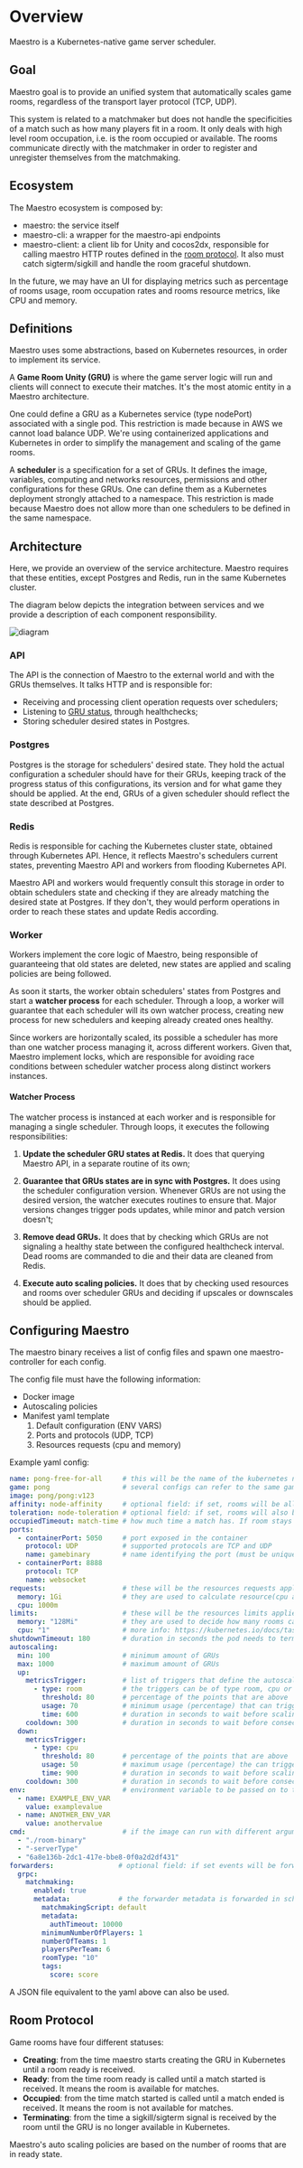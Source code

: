 Overview
========

Maestro is a Kubernetes-native game server scheduler.

## Goal

Maestro goal is to provide an unified system that automatically scales game
rooms, regardless of the transport layer protocol (TCP, UDP).

This system is related to a matchmaker but does not handle the specificities of
a match such as how many players fit in a room. It only deals with high level
room occupation, i.e. is the room occupied or available. The rooms communicate
directly with the matchmaker in order to register and
unregister themselves from the matchmaking.

## Ecosystem

The Maestro ecosystem is composed by:

- maestro: the service itself
- maestro-cli: a wrapper for the maestro-api endpoints
- maestro-client: a client lib for Unity and cocos2dx, responsible for calling
  maestro HTTP routes defined in the [room protocol](#room-protocol). It also
  must catch sigterm/sigkill and handle the room graceful shutdown.

In the future, we may have an UI for displaying metrics such as percentage of
rooms usage, room occupation rates and rooms resource metrics, like CPU and
memory.

## Definitions

Maestro uses some abstractions, based on Kubernetes resources, in order to
implement its service.

A **Game Room Unity (GRU)** is where the game server logic will run and clients
will connect to execute their matches. It's the most atomic entity in a Maestro
architecture.

One could define a GRU as a Kubernetes service (type nodePort) associated with a
single pod. This restriction is made because in AWS we cannot load balance UDP.
We're using containerized applications and Kubernetes in order to simplify the
management and scaling of the game rooms.

A **scheduler** is a specification for a set of GRUs. It defines the image,
variables, computing and networks resources, permissions and other
configurations for these GRUs. One can define them as a Kubernetes deployment
strongly attached to a namespace. This restriction is made because Maestro does
not allow more than one schedulers to be defined in the same namespace.

## Architecture

Here, we provide an overview of the service architecture. Maestro requires that
these entities, except Postgres and Redis, run in the same Kubernetes cluster.

The diagram below depicts the integration between services and we provide a
description of each component responsibility.

![diagram](./architecture.jpg "Maestro Architecture")

### API

The API is the connection of Maestro to the external world and with the GRUs
themselves. It talks HTTP and is responsible for:

- Receiving and processing client operation requests over schedulers;
- Listening to [GRU status](#room-protocol), through healthchecks;
- Storing scheduler desired states in Postgres.

### Postgres

Postgres is the storage for schedulers' desired state. They hold the actual
configuration a scheduler should have for their GRUs, keeping track of the
progress status of this configurations, its version and for what game they
should be applied. At the end, GRUs of a given scheduler should reflect the
state described at Postgres.

### Redis

Redis is responsible for caching the Kubernetes cluster state, obtained through
Kubernetes API. Hence, it reflects Maestro's schedulers current states,
preventing Maestro API and workers from flooding Kubernetes API.

Maestro API and workers would frequently consult this storage in order to
obtain schedulers state and checking if they are already matching the desired
state at Postgres. If they don't, they would perform operations in order to
reach these states and update Redis according.

### Worker

Workers implement the core logic of Maestro, being responsible of guaranteeing
that old states are deleted, new states are applied and scaling policies are
being followed.

As soon it starts, the worker obtain schedulers' states from Postgres and start
a **watcher process** for each scheduler. Through a loop, a worker will guarantee
that each scheduler will its own watcher process, creating new process for new
schedulers and keeping already created ones healthy.

Since workers are horizontally scaled, its possible a scheduler has more than
one watcher process managing it, across different workers. Given that, Maestro
implement locks, which are responsible for avoiding race conditions between
scheduler watcher process along distinct workers instances.

#### Watcher Process

The watcher process is instanced at each worker and is responsible for managing
a single scheduler. Through loops, it executes the following responsibilities:

1. **Update the scheduler GRU states at Redis.** It does that querying Maestro API,
   in a separate routine of its own;
   
2. **Guarantee that GRUs states are in sync with Postgres.** It does using the
   scheduler configuration version. Whenever GRUs are not using the desired
   version, the watcher executes routines to ensure that. Major versions changes
   trigger pods updates, while minor and patch version doesn't;

3. **Remove dead GRUs.** It does that by checking which GRUs are not signaling a
   healthy state between the configured healthcheck interval. Dead rooms are
   commanded to die and their data are cleaned from Redis.

4. **Execute auto scaling policies.** It does that by checking used resources
   and rooms over scheduler GRUs and deciding if upscales or downscales should
   be applied.

## Configuring Maestro

The maestro binary receives a list of config files and spawn one
maestro-controller for each config.

The config file must have the following information:

- Docker image
- Autoscaling policies
- Manifest yaml template
  1. Default configuration (ENV VARS)
  2. Ports and protocols (UDP, TCP)
  3. Resources requests (cpu and memory)


Example yaml config:

```yaml
name: pong-free-for-all     # this will be the name of the kubernetes namespace (it must be unique)
game: pong                  # several configs can refer to the same game
image: pong/pong:v123
affinity: node-affinity     # optional field: if set, rooms will be allocated preferentially to nodes with label "node-affinity": "true"
toleration: node-toleration # optional field: if set, rooms will also be allocated in nodes with this taint
occupiedTimeout: match-time # how much time a match has. If room stays with occupied status for longer than occupiedTimeout seconds, the room is deleted
ports:
  - containerPort: 5050     # port exposed in the container
    protocol: UDP           # supported protocols are TCP and UDP
    name: gamebinary        # name identifying the port (must be unique for a config)
  - containerPort: 8888
    protocol: TCP
    name: websocket
requests:                   # these will be the resources requests applied to the pods created in kubernetes
  memory: 1Gi               # they are used to calculate resource(cpu and memory) usage and trigger autoscaling when metrics triggers are defined
  cpu: 1000m                
limits:                     # these will be the resources limits applied to the pods created in kubernetes
  memory: "128Mi"           # they are used to decide how many rooms can run in each node
  cpu: "1"                  # more info: https://kubernetes.io/docs/tasks/configure-pod-container/assign-cpu-ram-container/
shutdownTimeout: 180        # duration in seconds the pod needs to terminate gracefully
autoscaling:
  min: 100                  # minimum amount of GRUs
  max: 1000                 # maximum amount of GRUs
  up:
    metricsTrigger:         # list of triggers that define the autoscaling behaviour
      - type: room          # the triggers can be of type room, cpu or memory
        threshold: 80       # percentage of the points that are above 'usage' needed to trigger scale up
        usage: 70           # minimum usage (percentage) that can trigger the scaling policy
        time: 600           # duration in seconds to wait before scaling policy takes place     
    cooldown: 300           # duration in seconds to wait before consecutive scaling
  down:
    metricsTrigger:
      - type: cpu
        threshold: 80       # percentage of the points that are above 'usage' needed to trigger scale down
        usage: 50           # maximum usage (percentage) the can trigger the scaling policy
        time: 900           # duration in seconds to wait before scaling policy takes place       
    cooldown: 300           # duration in seconds to wait before consecutive scaling
env:                        # environment variable to be passed on to the container
  - name: EXAMPLE_ENV_VAR
    value: examplevalue
  - name: ANOTHER_ENV_VAR
    value: anothervalue
cmd:                        # if the image can run with different arguments you can specify a cmd
  - "./room-binary"
  - "-serverType"
  - "6a8e136b-2dc1-417e-bbe8-0f0a2d2df431"
forwarders:                # optional field: if set events will be forwarded for the grpc matchmaking plugin
  grpc:
    matchmaking:
      enabled: true
      metadata:            # the forwarder metadata is forwarded in scheduler events (create and update)
        matchmakingScript: default
        metadata:
          authTimeout: 10000
        minimumNumberOfPlayers: 1
        numberOfTeams: 1
        playersPerTeam: 6
        roomType: "10"
        tags:
          score: score
```

A JSON file equivalent to the yaml above can also be used.


## Room Protocol

Game rooms have four different statuses:

  - **Creating**: from the time maestro starts creating the GRU in Kubernetes
    until a room ready is received. 
  - **Ready**: from the time room ready is called until a match started is
    received. It means the room is available for matches.
  - **Occupied**: from the time match started is called until a match ended is
    received. It means the room is not available for matches.
  - **Terminating**: from the time a sigkill/sigterm signal is received by the
    room until the GRU is no longer available in Kubernetes.

Maestro's auto scaling policies are based on the number of rooms that are in
ready state.
